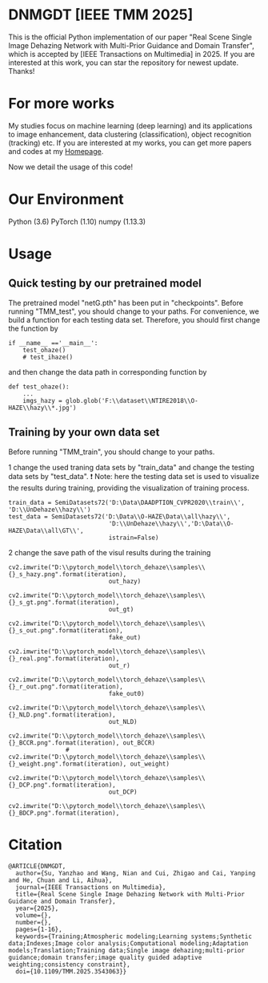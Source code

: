 # DNMGDT [IEEE TMM 2025]
This is the official Python implementation of our paper "Real Scene Single Image Dehazing Network with Multi-Prior Guidance and Domain Transfer",  which is accepted by [IEEE Transactions on Multimedia] in 2025. If you are interested at this work, you can star the repository for newest update. Thanks!

# For more works
My studies focus on machine learning (deep learning) and its applications to image enhancement, data clustering (classification), object recognition (tracking) etc.  If you are interested at my works, you can get more papers and codes at my [Homepage](https://nianwang-hjjgcdx.github.io/).

Now we detail the usage of this code!
# Our Environment
Python (3.6)
PyTorch (1.10) 
numpy (1.13.3)

# Usage
## Quick testing by our pretrained model
The pretrained model "netG.pth" has been put in "checkpoints". Before running "TMM_test", you should change to your paths. For convenience, we build a  function for each testing data set. Therefore, you should first change the  function by 
```
if __name__ =='__main__':
    test_ohaze()
    # test_ihaze()
```
and then change the data path in corresponding function by
```
def test_ohaze():
    ...
    imgs_hazy = glob.glob('F:\\dataset\\NTIRE2018\\O-HAZE\\hazy\\*.jpg')
```
## Training by your own data set
Before running "TMM_train", you should change to your paths.

1 change the used traning data sets by "train_data" and change the testing data sets by "test_data". :exclamation: Note: here the testing data set is used to visualize the results during training, providing the visualization of training process. 
```
train_data = SemiDatasets72('D:\Data\DAADPTION_CVPR2020\\train\\', 'D:\\UnDehaze\\hazy\\')
test_data = SemiDatasets72('D:\Data\\O-HAZE\Data\\all\hazy\\',
                            'D:\\UnDehaze\\hazy\\','D:\Data\\O-HAZE\Data\\all\GT\\',
                            istrain=False)
```

2 change the save path of the visul results during the training
```
cv2.imwrite("D:\\pytorch_model\\torch_dehaze\\samples\\{}_s_hazy.png".format(iteration),
                            out_hazy)
                cv2.imwrite("D:\\pytorch_model\\torch_dehaze\\samples\\{}_s_gt.png".format(iteration),
                            out_gt)
                cv2.imwrite("D:\\pytorch_model\\torch_dehaze\\samples\\{}_s_out.png".format(iteration),
                            fake_out)
                cv2.imwrite("D:\\pytorch_model\\torch_dehaze\\samples\\{}_real.png".format(iteration),
                            out_r)
                cv2.imwrite("D:\\pytorch_model\\torch_dehaze\\samples\\{}_r_out.png".format(iteration),
                            fake_out0)
                cv2.imwrite("D:\\pytorch_model\\torch_dehaze\\samples\\{}_NLD.png".format(iteration),
                            out_NLD)
                cv2.imwrite("D:\\pytorch_model\\torch_dehaze\\samples\\{}_BCCR.png".format(iteration), out_BCCR)
                # cv2.imwrite("D:\\pytorch_model\\torch_dehaze\\samples\\{}_weight.png".format(iteration), out_weight)
                cv2.imwrite("D:\\pytorch_model\\torch_dehaze\\samples\\{}_DCP.png".format(iteration),
                            out_DCP)
                cv2.imwrite("D:\\pytorch_model\\torch_dehaze\\samples\\{}_BDCP.png".format(iteration),
```
# Citation
```
@ARTICLE{DNMGDT,
  author={Su, Yanzhao and Wang, Nian and Cui, Zhigao and Cai, Yanping and He, Chuan and Li, Aihua},
  journal={IEEE Transactions on Multimedia}, 
  title={Real Scene Single Image Dehazing Network with Multi-Prior Guidance and Domain Transfer}, 
  year={2025},
  volume={},
  number={},
  pages={1-16},
  keywords={Training;Atmospheric modeling;Learning systems;Synthetic data;Indexes;Image color analysis;Computational modeling;Adaptation models;Translation;Training data;Single image dehazing;multi-prior guidance;domain transfer;image quality guided adaptive weighting;consistency constraint},
  doi={10.1109/TMM.2025.3543063}}
```
